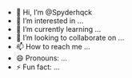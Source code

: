 - 👋 Hi, I’m @Spyderhqck
- 👀 I’m interested in ...
- 🌱 I’m currently learning ...
- 💞️ I’m looking to collaborate on ...
- 📫 How to reach me ...
- 😄 Pronouns: ...
- ⚡ Fun fact: ...

<!---
Spyderhqck/Spyderhqck is a ✨ special ✨ repository because its `README.md` (this file) appears on your GitHub profile.
You can click the Preview link to take a look at your changes.
--->

